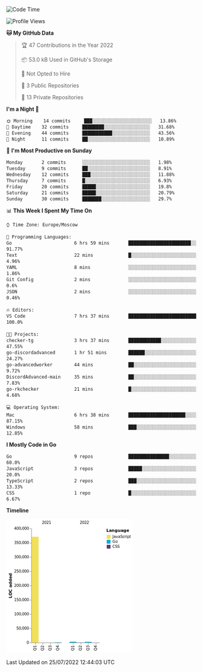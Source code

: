 <!--START_SECTION:waka-->
![Code Time](http://img.shields.io/badge/Code%20Time-393%20hrs%2032%20mins-blue)

![Profile Views](http://img.shields.io/badge/Profile%20Views-0-blue)

**🐱 My GitHub Data** 

> 🏆 47 Contributions in the Year 2022
 > 
> 📦 53.0 kB Used in GitHub's Storage 
 > 
> 🚫 Not Opted to Hire
 > 
> 📜 3 Public Repositories 
 > 
> 🔑 13 Private Repositories  
 > 
**I'm a Night 🦉** 

```text
🌞 Morning    14 commits     ███░░░░░░░░░░░░░░░░░░░░░░   13.86% 
🌆 Daytime    32 commits     ████████░░░░░░░░░░░░░░░░░   31.68% 
🌃 Evening    44 commits     ███████████░░░░░░░░░░░░░░   43.56% 
🌙 Night      11 commits     ██░░░░░░░░░░░░░░░░░░░░░░░   10.89%

```
📅 **I'm Most Productive on Sunday** 

```text
Monday       2 commits      ░░░░░░░░░░░░░░░░░░░░░░░░░   1.98% 
Tuesday      9 commits      ██░░░░░░░░░░░░░░░░░░░░░░░   8.91% 
Wednesday    12 commits     ███░░░░░░░░░░░░░░░░░░░░░░   11.88% 
Thursday     7 commits      █░░░░░░░░░░░░░░░░░░░░░░░░   6.93% 
Friday       20 commits     █████░░░░░░░░░░░░░░░░░░░░   19.8% 
Saturday     21 commits     █████░░░░░░░░░░░░░░░░░░░░   20.79% 
Sunday       30 commits     ███████░░░░░░░░░░░░░░░░░░   29.7%

```


📊 **This Week I Spent My Time On** 

```text
⌚︎ Time Zone: Europe/Moscow

💬 Programming Languages: 
Go                       6 hrs 59 mins       ███████████████████████░░   91.77% 
Text                     22 mins             █░░░░░░░░░░░░░░░░░░░░░░░░   4.96% 
YAML                     8 mins              ░░░░░░░░░░░░░░░░░░░░░░░░░   1.86% 
Git Config               2 mins              ░░░░░░░░░░░░░░░░░░░░░░░░░   0.6% 
JSON                     2 mins              ░░░░░░░░░░░░░░░░░░░░░░░░░   0.46%

🔥 Editors: 
VS Code                  7 hrs 37 mins       █████████████████████████   100.0%

🐱‍💻 Projects: 
checker-tg               3 hrs 37 mins       ████████████░░░░░░░░░░░░░   47.55% 
go-discordadvanced       1 hr 51 mins        ██████░░░░░░░░░░░░░░░░░░░   24.27% 
go-advancedworker        44 mins             ██░░░░░░░░░░░░░░░░░░░░░░░   9.72% 
DiscordAdvanced-main     35 mins             ██░░░░░░░░░░░░░░░░░░░░░░░   7.83% 
go-rkchecker             21 mins             █░░░░░░░░░░░░░░░░░░░░░░░░   4.68%

💻 Operating System: 
Mac                      6 hrs 38 mins       █████████████████████░░░░   87.15% 
Windows                  58 mins             ███░░░░░░░░░░░░░░░░░░░░░░   12.85%

```

**I Mostly Code in Go** 

```text
Go                       9 repos             ███████████████░░░░░░░░░░   60.0% 
JavaScript               3 repos             █████░░░░░░░░░░░░░░░░░░░░   20.0% 
TypeScript               2 repos             ███░░░░░░░░░░░░░░░░░░░░░░   13.33% 
CSS                      1 repo              █░░░░░░░░░░░░░░░░░░░░░░░░   6.67%

```


**Timeline**

![Chart not found](https://raw.githubusercontent.com/jeezft/jeezft/main/charts/bar_graph.png) 


 Last Updated on 25/07/2022 12:44:03 UTC
<!--END_SECTION:waka-->
